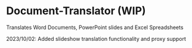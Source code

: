 # Document-Translator (WIP)
Translates Word Documents, PowerPoint slides and Excel Spreadsheets

2023/10/02: Added slideshow translation functionality and proxy support
